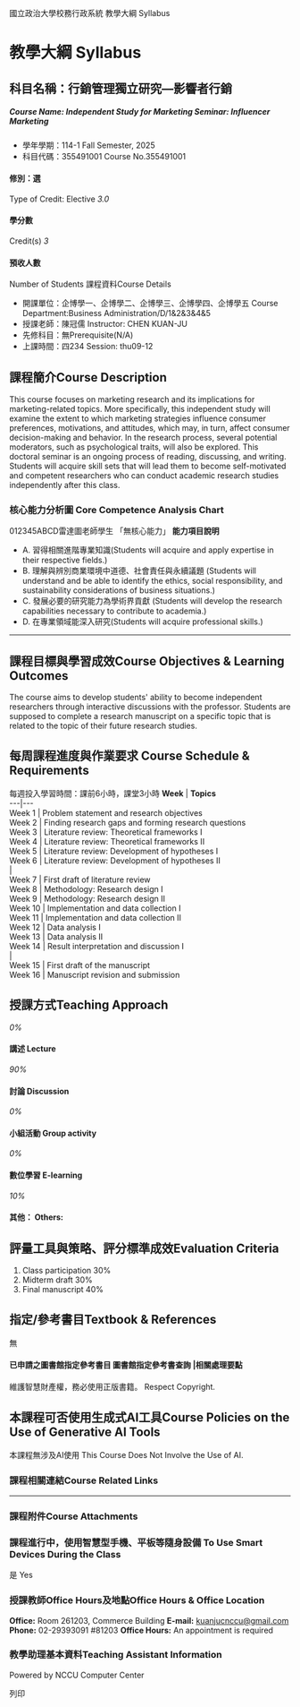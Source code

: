 國立政治大學校務行政系統 教學大綱 Syllabus
# 教學大綱 Syllabus
##  科目名稱：行銷管理獨立研究—影響者行銷
#####  Course Name: Independent Study for Marketing Seminar: Influencer Marketing
  * 學年學期：114-1 Fall Semester, 2025 
  * 科目代碼：355491001 Course No.355491001


#### 修別：選
Type of Credit: Elective 
_3.0_
#### 學分數
Credit(s)
_3_
#### 預收人數
Number of Students
課程資料Course Details
  * 開課單位：企博學一、企博學二、企博學三、企博學四、企博學五 Course Department:Business Administration/D/1&2&3&4&5 
  * 授課老師：陳冠儒 Instructor: CHEN KUAN-JU 
  * 先修科目：無Prerequisite(N/A)
  * 上課時間：四234 Session: thu09-12


##  課程簡介Course Description
This course focuses on marketing research and its implications for marketing-related topics. More specifically, this independent study will examine the extent to which marketing strategies influence consumer preferences, motivations, and attitudes, which may, in turn, affect consumer decision-making and behavior. In the research process, several potential moderators, such as psychological traits, will also be explored. This doctoral seminar is an ongoing process of reading, discussing, and writing. Students will acquire skill sets that will lead them to become self-motivated and competent researchers who can conduct academic research studies independently after this class.
###  核心能力分析圖 Core Competence Analysis Chart
012345ABCD雷達圖老師學生
「無核心能力」 
**能力項目說明**
  * A. 習得相關進階專業知識(Students will acquire and apply expertise in their respective fields.)
  * B. 理解與辨別商業環境中道德、社會責任與永續議題 (Students will understand and be able to identify the ethics, social responsibility, and sustainability considerations of business situations.)
  * C. 發展必要的研究能力為學術界貢獻 (Students will develop the research capabilities necessary to contribute to academia.)
  * D. 在專業領域能深入研究(Students will acquire professional skills.)


* * *
##  課程目標與學習成效Course Objectives & Learning Outcomes 
The course aims to develop students' ability to become independent researchers through interactive discussions with the professor. Students are supposed to complete a research manuscript on a specific topic that is related to the topic of their future research studies.
##  每周課程進度與作業要求 Course Schedule & Requirements
每週投入學習時間：課前6小時，課堂3小時 
**Week** |  **Topics**  
---|---  
Week 1 |  Problem statement and research objectives  
Week 2 |  Finding research gaps and forming research questions  
Week 3 |  Literature review: Theoretical frameworks I  
Week 4 |  Literature review: Theoretical frameworks II  
Week 5 |  Literature review: Development of hypotheses I  
Week 6 |  Literature review: Development of hypotheses II  
|   
Week 7 |  First draft of literature review  
Week 8 |  Methodology: Research design I  
Week 9 |  Methodology: Research design II  
Week 10 |  Implementation and data collection I  
Week 11 |  Implementation and data collection II  
Week 12 |  Data analysis I  
Week 13 |  Data analysis II  
Week 14 |  Result interpretation and discussion I  
|   
Week 15 |  First draft of the manuscript  
Week 16 |  Manuscript revision and submission  
##  授課方式Teaching Approach
_0%_
####  講述 Lecture
_90%_
####  討論 Discussion
_0%_
####  小組活動 Group activity
_0%_
####  數位學習 E-learning
_10%_
####  其他： Others:
##  評量工具與策略、評分標準成效Evaluation Criteria
1. Class participation 30% 
2. Midterm draft 30%
3. Final manuscript 40% 
##  指定/參考書目Textbook & References
無
####  已申請之圖書館指定參考書目  圖書館指定參考書查詢 |相關處理要點
維護智慧財產權，務必使用正版書籍。 Respect Copyright.
##  本課程可否使用生成式AI工具Course Policies on the Use of Generative AI Tools
本課程無涉及AI使用 This Course Does Not Involve the Use of AI.
###  課程相關連結Course Related Links
* * *
###  課程附件Course Attachments
###  課程進行中，使用智慧型手機、平板等隨身設備 To Use Smart Devices During the Class
是  Yes
###  授課教師Office Hours及地點Office Hours & Office Location
**Office:** Room 261203, Commerce Building
**E-mail:** kuanjucnccu@gmail.com
**Phone:** 02-29393091 #81203
**Office Hours:** An appointment is required
###  教學助理基本資料Teaching Assistant Information
Powered by NCCU Computer Center
  
列印
